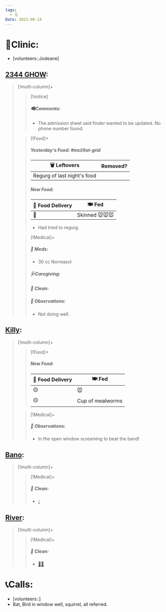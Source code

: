 ```yaml
---
tags:
  - 🗒️
Date: 2023-06-14
---
```


# 🏥Clinic:
- [volunteers::Jodeane]

## [2344 GHOW](../RARE%20Birds/2344%20GHOW.md):
> [!multi-column]+
>
>> [!notice]
>> ##### 🗨️Comments:
>> - The admission sheet said finder wanted to be updated. No phone number found.
>
>> [!Food]+
>> ##### Yesterday's Food: #mcl/list-grid
>> |🗑️ Leftovers| Removed?
>> |---|---|
>>|Regurg of last night's food|
>>
>> ##### New Food:
>> |🚚 Food Delivery| 🍽️ Fed|
>> |---|---|
>>|🫱|Skinned 🐭🐭🐭|
>>- Had tried to regurg.
>
>> [!Medical]+
>> ##### 💊 Meds:
>> - 30 cc Normasol
>>
>> ##### 🩺Caregiving:
>>
>>##### 🫧 Clean:
>>
>> ##### 🔭 Observations:
>> - Not doing well.

## [Killy](../RARE%20Birds/Ed%20Birds/Killy.md):
> [!multi-column]+
>
>> [!Food]+
>> ##### New Food:
>> |🚚 Food Delivery| 🍽️ Fed|
>> |---|---|
>>|🟡|🐭|
>>|🟡|Cup of mealworms
>
>> [!Medical]+
>> ##### 🔭 Observations:
>> - In the open window screaming to beat the band!

## [Bano](../RARE%20Birds/Ed%20Birds/Bano.md):
> [!multi-column]+
>
>> [!Medical]+
>>##### 🫧 Clean:
>> - [💧](../Admin/Codes/Fresh%20water.md)

## [River](../RARE%20Birds/Ed%20Birds/River.md):
> [!multi-column]+
>
>> [!Medical]+
>>##### 🫧 Clean:
>> - [🧼➗](../Admin/Codes/Cleaned%20with%20divider.md)

# 📞Calls:
- [volunteers::]
- Bat, Bird in window well, squirrel, all referred.